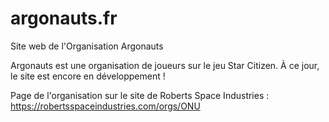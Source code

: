 # argonauts.fr

Site web de l'Organisation Argonauts

Argonauts est une organisation de joueurs sur le jeu Star Citizen. À ce jour, le site est encore en développement !

Page de l'organisation sur le site de Roberts Space Industries :
https://robertsspaceindustries.com/orgs/ONU
